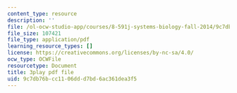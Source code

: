 ```yaml
---
content_type: resource
description: ''
file: /ol-ocw-studio-app/courses/8-591j-systems-biology-fall-2014/9c7db76bcc1106ddd7bd6ac361dea3f5_9yGxpWVWYDY.pdf
file_size: 107421
file_type: application/pdf
learning_resource_types: []
license: https://creativecommons.org/licenses/by-nc-sa/4.0/
ocw_type: OCWFile
resourcetype: Document
title: 3play pdf file
uid: 9c7db76b-cc11-06dd-d7bd-6ac361dea3f5
---
```

